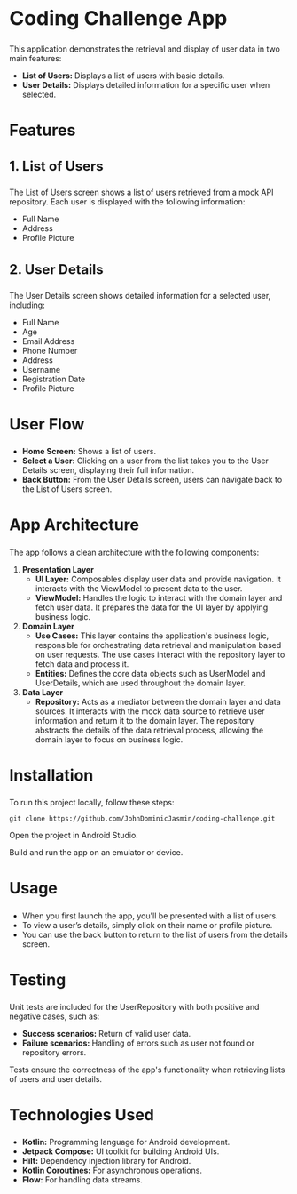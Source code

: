 <h1 style="font-size: 36px; font-weight: bold;">Coding Challenge App</h1>
<p>This application demonstrates the retrieval and display of user data in two main features:</p>

<ul>
  <li><strong>List of Users:</strong> Displays a list of users with basic details.</li>
  <li><strong>User Details:</strong> Displays detailed information for a specific user when selected.</li>
</ul>

<h2 style="font-size: 28px; font-weight: bold;">Features</h2>

<h3 style="font-size: 24px; font-weight: bold;">1. List of Users</h3>
<p>The List of Users screen shows a list of users retrieved from a mock API repository. Each user is displayed with the following information:</p>
<ul>
  <li>Full Name</li>
  <li>Address</li>
  <li>Profile Picture</li>
</ul>

<h3 style="font-size: 24px; font-weight: bold;">2. User Details</h3>
<p>The User Details screen shows detailed information for a selected user, including:</p>
<ul>
  <li>Full Name</li>
  <li>Age</li>
  <li>Email Address</li>
  <li>Phone Number</li>
  <li>Address</li>
  <li>Username</li>
  <li>Registration Date</li>
  <li>Profile Picture</li>
</ul>

<h2 style="font-size: 28px; font-weight: bold;">User Flow</h2>
<ul>
  <li><strong>Home Screen:</strong> Shows a list of users.</li>
  <li><strong>Select a User:</strong> Clicking on a user from the list takes you to the User Details screen, displaying their full information.</li>
  <li><strong>Back Button:</strong> From the User Details screen, users can navigate back to the List of Users screen.</li>
</ul>

<h2 style="font-size: 28px; font-weight: bold;">App Architecture</h2>
<p>The app follows a clean architecture with the following components:</p>

<ol>
  <li><strong>Presentation Layer</strong>
    <ul>
      <li><strong>UI Layer:</strong> Composables display user data and provide navigation. It interacts with the ViewModel to present data to the user.</li>
      <li><strong>ViewModel:</strong> Handles the logic to interact with the domain layer and fetch user data. It prepares the data for the UI layer by applying business logic.</li>
    </ul>
  </li>
  <li><strong>Domain Layer</strong>
    <ul>
      <li><strong>Use Cases:</strong> This layer contains the application's business logic, responsible for orchestrating data retrieval and manipulation based on user requests. The use cases interact with the repository layer to fetch data and process it.</li>
      <li><strong>Entities:</strong> Defines the core data objects such as UserModel and UserDetails, which are used throughout the domain layer.</li>
    </ul>
  </li>
  <li><strong>Data Layer</strong>
    <ul>
      <li><strong>Repository:</strong> Acts as a mediator between the domain layer and data sources. It interacts with the mock data source to retrieve user information and return it to the domain layer. The repository abstracts the details of the data retrieval process, allowing the domain layer to focus on business logic.</li>
    </ul>
  </li>
</ol>


<h2 style="font-size: 28px; font-weight: bold;">Installation</h2>
<p>To run this project locally, follow these steps:</p>
<pre><code>git clone https://github.com/JohnDominicJasmin/coding-challenge.git</code></pre>
<p>Open the project in Android Studio.</p>
<p>Build and run the app on an emulator or device.</p>

<h2 style="font-size: 28px; font-weight: bold;">Usage</h2>
<ul>
  <li>When you first launch the app, you'll be presented with a list of users.</li>
  <li>To view a user’s details, simply click on their name or profile picture.</li>
  <li>You can use the back button to return to the list of users from the details screen.</li>
</ul>

<h2 style="font-size: 28px; font-weight: bold;">Testing</h2>
<p>Unit tests are included for the UserRepository with both positive and negative cases, such as:</p>
<ul>
  <li><strong>Success scenarios:</strong> Return of valid user data.</li>
  <li><strong>Failure scenarios:</strong> Handling of errors such as user not found or repository errors.</li>
</ul>
<p>Tests ensure the correctness of the app's functionality when retrieving lists of users and user details.</p>

<h2 style="font-size: 28px; font-weight: bold;">Technologies Used</h2>
<ul>
  <li><strong>Kotlin:</strong> Programming language for Android development.</li>
  <li><strong>Jetpack Compose:</strong> UI toolkit for building Android UIs.</li>
  <li><strong>Hilt:</strong> Dependency injection library for Android.</li>
  <li><strong>Kotlin Coroutines:</strong> For asynchronous operations.</li>
  <li><strong>Flow:</strong> For handling data streams.</li>
</ul>
